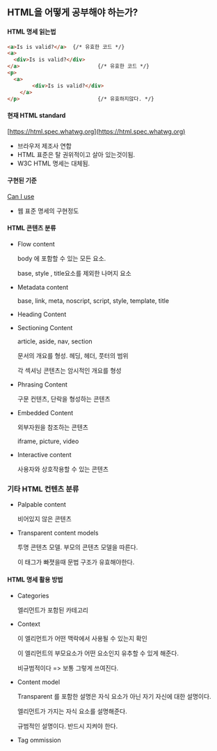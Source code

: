 ## HTML을 어떻게 공부해야 하는가?

#### HTML 명세 읽는법

```html
<a>Is is valid?</a>  {/* 유효한 코드 */}
<a>
  <div>Is is valid?</div>
</a>                         {/* 유효한 코드 */}
<p>
  <a>
 		<div>Is is valid?</div>
	</a>                         
</p>                         {/* 유효하지않다. */}
```

#### 현재 HTML standard

[https://html.spec.whatwg.org](https://html.spec.whatwg.org)

- 브라우저 제조사 연합
- HTML 표준은 탈 권위적이고 살아 있는것이됨.
- W3C HTML 명세는 대체됨.

#### 구현된 기준

[Can I use](https://caniuse.com)

- 웹 표준 명세의 구현정도 

#### HTML 콘텐츠 분류

- Flow content

  body 에 포함할 수 있는 모든 요소.

  base, style , title요소를 제외한 나머지 요소

- Metadata content

  base, link, meta, noscript, script, style, template, title

- Heading Content

- Sectioning Content

  article, aside, nav, section

  문서의 개요를 형성. 헤딩, 헤더, 풋터의 범위

  각 섹셔닝 콘텐츠는 암시적인 개요를 형성

- Phrasing Content

  구문 컨텐츠, 단락을 형성하는 콘텐츠

- Embedded Content

  외부자원을 참조하는 콘텐츠

  iframe, picture, video

- Interactive content

  사용자와 상호작용할 수 있는 콘텐츠

### 기타 HTML 컨텐츠 분류

- Palpable content

  비어있지 않은 콘텐츠 

- Transparent content models

  투명 콘텐츠 모델. 부모의 콘텐츠 모델을 따른다.

  이 태그가 빠졋을때 문법 구조가 유효해야한다.

#### HTML 명세 활용 방법

- Categories

  엘리먼트가 포함된 카테고리

- Context

  이 엘리먼트가 어떤 맥락에서 사용될 수 있는지 확인

  이 엘리먼트의 부모요소가 어떤 요소인지 유추할 수 있게 해준다.

  비규범적이다 => 보통 그렇게 쓰여진다.

- Content model

  Transparent  를 포함한 설명은 자식 요소가 아닌 자기 자신에 대한 설명이다.

  엘리먼트가 가지는 자식 요소를 설명해준다.

  규범적인 설명이다. 반드시 지켜야 한다.

- Tag ommission
